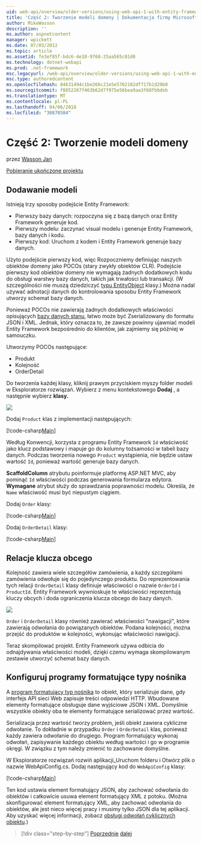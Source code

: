 ```yaml
---
uid: web-api/overview/older-versions/using-web-api-1-with-entity-framework-5/using-web-api-with-entity-framework-part-2
title: 'Część 2: Tworzenie modeli domeny | Dokumentacja firmy Microsoft'
author: MikeWasson
description: ''
ms.author: aspnetcontent
manager: wpickett
ms.date: 07/03/2012
ms.topic: article
ms.assetid: fe3ef85f-bdc6-4e10-9768-25aa565c01d0
ms.technology: dotnet-webapi
ms.prod: .net-framework
msc.legacyurl: /web-api/overview/older-versions/using-web-api-1-with-entity-framework-5/using-web-api-with-entity-framework-part-2
msc.type: authoredcontent
ms.openlocfilehash: 84631494c1be266c21e5e5702182df717b1d29b0
ms.sourcegitcommit: f8852267f463b62d7f975e56bea9aa3f68fbbdeb
ms.translationtype: MT
ms.contentlocale: pl-PL
ms.lasthandoff: 04/06/2018
ms.locfileid: "30878584"
---
```

<a name="part-2-creating-the-domain-models"></a>Część 2: Tworzenie modeli domeny
====================
przez [Wasson Jan](https://github.com/MikeWasson)

[Pobieranie ukończone projektu](http://code.msdn.microsoft.com/ASP-NET-Web-API-with-afa30545)

## <a name="add-models"></a>Dodawanie modeli

Istnieją trzy sposoby podejście Entity Framework:

- Pierwszy bazy danych: rozpoczyna się z bazą danych oraz Entity Framework generuje kod.
- Pierwszy modelu: zaczynać visual modelu i generuje Entity Framework, bazy danych i kodu.
- Pierwszy kod: Uruchom z kodem i Entity Framework generuje bazy danych.

Użyto podejście pierwszy kod, więc Rozpoczniemy definiując naszych obiektów domeny jako POCOs (stary zwykły obiektów CLR). Podejście pierwszy kod obiektów domeny nie wymagają żadnych dodatkowych kodu do obsługi warstwy bazy danych, takich jak trwałości lub transakcji. (W szczególności nie muszą dziedziczyć [typu EntityObject](https://msdn.microsoft.com/library/system.data.objects.dataclasses.entityobject.aspx) klasy.) Można nadal używać adnotacji danych do kontrolowania sposobu Entity Framework utworzy schemat bazy danych.

Ponieważ POCOs nie zawierają żadnych dodatkowych właściwości opisujących [bazy danych stanu](https://msdn.microsoft.com/library/system.data.entitystate.aspx), łatwo może być Zserializowany do formatu JSON i XML. Jednak, który oznacza to, że zawsze powinny ujawniać modeli Entity Framework bezpośrednio do klientów, jak zajmiemy się później w samouczku.

Utworzymy POCOs następujące:

- Produkt
- Kolejność
- OrderDetail

Do tworzenia każdej klasy, kliknij prawym przyciskiem myszy folder modeli w Eksploratorze rozwiązań. Wybierz z menu kontekstowego **Dodaj** , a następnie wybierz **klasy.**

![](using-web-api-with-entity-framework-part-2/_static/image1.png)

Dodaj `Product` klas z implementacji następujących:

[!code-csharp[Main](using-web-api-with-entity-framework-part-2/samples/sample1.cs)]

Według Konwencji, korzysta z programu Entity Framework `Id` właściwość jako klucz podstawowy i mapuje go do kolumny tożsamości w tabeli bazy danych. Podczas tworzenia nowego `Product` wystąpienia, nie będzie ustaw wartość `Id`, ponieważ wartość generuje bazy danych.

**ScaffoldColumn** atrybutu poinformuje platformę ASP.NET MVC, aby pominąć `Id` właściwości podczas generowania formularza edytora. **Wymagane** atrybut służy do sprawdzania poprawności modelu. Określa, że `Name` właściwość musi być niepustym ciągiem.

Dodaj `Order` klasy:

[!code-csharp[Main](using-web-api-with-entity-framework-part-2/samples/sample2.cs)]

Dodaj `OrderDetail` klasy:

[!code-csharp[Main](using-web-api-with-entity-framework-part-2/samples/sample3.cs)]

## <a name="foreign-key-relations"></a>Relacje klucza obcego

Kolejność zawiera wiele szczegółów zamówienia, a każdy szczegółami zamówienia odwołuje się do pojedynczego produktu. Do reprezentowania tych relacji `OrderDetail` klasy definiuje właściwości o nazwie `OrderId` i `ProductId`. Entity Framework wywnioskuje te właściwości reprezentują kluczy obcych i doda ograniczenia klucza obcego do bazy danych.

![](using-web-api-with-entity-framework-part-2/_static/image2.png)

`Order` i `OrderDetail` klasy również zawierać właściwości "nawigacji", które zawierają odwołania do powiązanych obiektów. Podana kolejności, można przejść do produktów w kolejności, wykonując właściwości nawigacji.

Teraz skompilować projekt. Entity Framework używa odbicia do odnajdywania właściwości modeli, dzięki czemu wymaga skompilowanym zestawie utworzyć schemat bazy danych.

## <a name="configure-the-media-type-formatters"></a>Konfiguruj programy formatujące typy nośnika

A [program formatujący typ nośnika](../../formats-and-model-binding/media-formatters.md) to obiekt, który serializuje dane, gdy interfejs API sieci Web zapisuje treści odpowiedzi HTTP. Wbudowane elementy formatujące obsługuje dane wyjściowe JSON i XML. Domyślnie wszystkie obiekty oba te elementy formatujące serializować przez wartość.

Serializacja przez wartość tworzy problem, jeśli obiekt zawiera cykliczne odwołanie. To dokładnie w przypadku `Order` i `OrderDetail` klas, ponieważ każdy zawiera odwołanie do drugiego. Program formatujący wykonaj odwołań, zapisywanie każdego obiektu według wartości i go w programie okręgi. W związku z tym należy zmienić to zachowanie domyślne.

W Eksploratorze rozwiązań rozwiń aplikacji\_Uruchom folderu i Otwórz plik o nazwie WebApiConfig.cs. Dodaj następujący kod do `WebApiConfig` klasy:

[!code-csharp[Main](using-web-api-with-entity-framework-part-2/samples/sample4.cs?highlight=11)]

Ten kod ustawia element formatujący JSON, aby zachować odwołania do obiektów i całkowicie usuwa element formatujący XML z potoku. (Można skonfigurować element formatujący XML, aby zachować odwołania do obiektów, ale jest nieco więcej pracy i musimy tylko JSON dla tej aplikacji. Aby uzyskać więcej informacji, zobacz [obsługi odwołań cyklicznych obiektu](../../formats-and-model-binding/json-and-xml-serialization.md#handling_circular_object_references).)

> [!div class="step-by-step"]
> [Poprzednie](using-web-api-with-entity-framework-part-1.md)
> [dalej](using-web-api-with-entity-framework-part-3.md)
